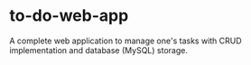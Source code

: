 # to-do-web-app
A complete web application to manage one's tasks with CRUD implementation and database (MySQL) storage.
